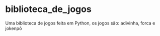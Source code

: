 # biblioteca_de_jogos
Uma biblioteca de jogos feita em Python, os jogos são: adivinha, forca e jokenpô 
